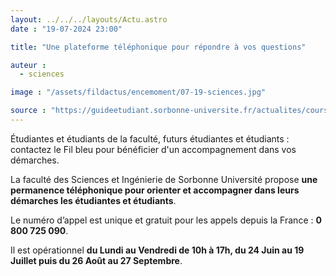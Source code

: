 ```yaml
---
layout: ../../../layouts/Actu.astro
date : "19-07-2024 23:00"

title: "Une plateforme téléphonique pour répondre à vos questions"

auteur :
  - sciences

image : "/assets/fildactus/encemoment/07-19-sciences.jpg"

source : "https://guideetudiant.sorbonne-universite.fr/actualites/course-paris-versailles"
---
```


Étudiantes et étudiants de la faculté, futurs étudiantes et étudiants : contactez le Fil bleu pour bénéficier d'un accompagnement dans vos démarches.

La faculté des Sciences et Ingénierie de Sorbonne Université propose __une permanence téléphonique pour orienter et accompagner dans leurs démarches les étudiantes et étudiants__. 

Le numéro d’appel est unique et gratuit pour les appels depuis la France : __0 800 725 090__.

Il est opérationnel __du Lundi au Vendredi de 10h à 17h, du 24 Juin au 19 Juillet puis du 26 Août au 27 Septembre__.